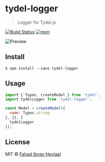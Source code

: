 # tydel-logger

> Logger for Tydel.js

[![Build Status](https://img.shields.io/travis/fahad19/tydel-logger/master.svg)](http://travis-ci.org/fahad19/tydel-logger) [![npm](https://img.shields.io/npm/v/tydel-logger.svg)](https://www.npmjs.com/package/tydel-logger)

![Preview](https://fahad19.github.io/tydel-demos/images/tydel-logger-preview.png)

## Install

```
$ npm install --save tydel-logger
```

## Usage

```js
import { Types, createModel } from 'tydel';
import tydelLogger from 'tydel-logger';

const Model = createModel({
  name: Types.string
}, {}, [
  tydelLogger
]);
```

## License

MIT © [Fahad Ibnay Heylaal](http://fahad19.com)
